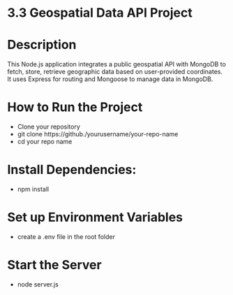 # 3.3 Geospatial Data API Project

# Description

This Node.js application integrates a public geospatial API with MongoDB to fetch, store, retrieve geographic data based on user-provided coordinates. It uses Express for routing and Mongoose to manage data in MongoDB.

# How to Run the Project

- Clone your repository
- git clone https://github./yourusername/your-repo-name
- cd your repo name

# Install Dependencies:

- npm install

# Set up Environment Variables

- create a .env file in the root folder

# Start the Server

- node server.js
